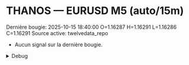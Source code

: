# THANOS — EURUSD M5 (auto/15m)
Dernière bougie: 2025-10-15 18:40:00  O=1.16287  H=1.16291  L=1.16286  C=1.16291
Source active: twelvedata_repo

- Aucun signal sur la dernière bougie.

<details><summary>Debug</summary>

- TD_API_KEY manquant.

</details>